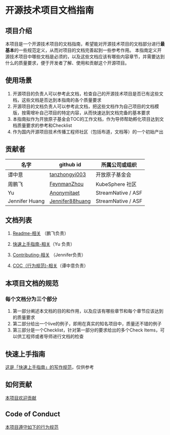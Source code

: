# 开源技术项目文档指南

## 项目介绍

本项目是一个开源技术项目的文档指南，希望能对开源技术项目的文档部分进行**最基本**的一些规范定义，从而对项目的文档完善起到一些参考作用。
本指南定义开源技术项目中哪些文档是必须的，以及这些文档应该有哪些内容章节，并需要达到什么的质量要求，便于开发者了解、使用和贡献这个开源项目。

## 使用场景

1. 开源项目的负责人可以参考此文档，检查自己的开源技术项目是否已有这些文档，这些文档是否达到本指南的各个质量要求
2. 开源项目的文档负责人可以参考此文档，把这些文档作为自己项目的文档模版，按需增补自己项目的特定内容，从而快速达到文档完备的基本要求
3. 本指南拟作为开放原子基金会TOC的工作文档，作为导师帮助孵化项目达到文档质量要求的参考和Checklist
4. 作为国内开源项目技术传播工程师社区（包括布道，文档等）的一个初始产出

## 贡献者

  |名字|github id|所属公司或组织|  
  |---|---|--|
  |谭中意|[tanzhongyi003](https://github.com/tanzhongyi003)|开放原子基金会|
  |周鹏飞|[FeynmanZhou](https://github.com/FeynmanZhou)|KubeSphere 社区|     
  |Yu |[Anonymitaet](https://github.com/Anonymitaet)|StreamNative / ASF
  |Jennifer Huang |[Jennifer88huang](https://github.com/Jennifer88huang) | StreamNative / ASF| 

## 文档列表

  1. [Readme-相关](readme_guide.md) （鹏飞负责）

  2. [快速上手指南-相关](quick_start_guide.md)（Yu 负责）

  3. [Contributing-相关](contributing_guide.md) （Jennifer负责）

  4. [COC（行为规范)-相关](coc_guide.md)（谭中意负责）

## 本项目文档的规范

### 每个文档分为三个部分
1. 第一部分阐述本文档的目的和作用，以及应该有哪些章节和每个章节应该达到的质量要求
2. 第二部分给出一个live的例子，即用在真实的知名项目中，质量还不错的例子
3. 第三部分是一个Checklist，针对第一部分的要求给出的多个Check Items，可以供工程师或者导师进行文档的检查
  
## 快速上手指南

[这是「快速上手指南」的写作规范](quick_start_guide.md)，仅供参考

## 如何贡献
[本项目欢迎贡献](contributing.md)

## Code of Conduct
[本项目遵守如下的行为规范](coc.md)
